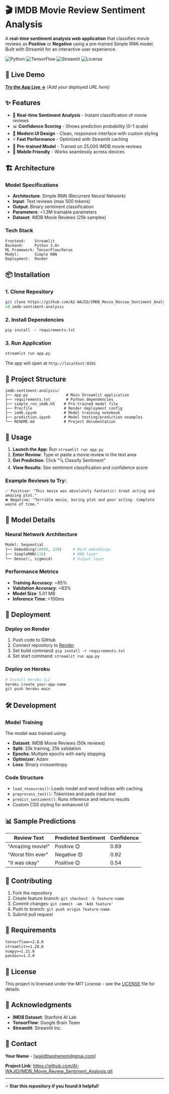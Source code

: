 # 🎬 IMDB Movie Review Sentiment Analysis

A **real-time sentiment analysis web application** that classifies movie reviews as **Positive** or **Negative** using a pre-trained Simple RNN model. Built with Streamlit for an interactive user experience.

![Python](https://img.shields.io/badge/Python-3.8+-blue.svg)
![TensorFlow](https://img.shields.io/badge/TensorFlow-2.x-orange.svg)
![Streamlit](https://img.shields.io/badge/Streamlit-1.x-red.svg)
![License](https://img.shields.io/badge/License-MIT-green.svg)

## 🚀 Live Demo

[**Try the App Live →**](#) *(Add your deployed URL here)*

## ✨ Features

- 🎯 **Real-time Sentiment Analysis** - Instant classification of movie reviews
- 📊 **Confidence Scoring** - Shows prediction probability (0-1 scale)
- 🎨 **Modern UI Design** - Clean, responsive interface with custom styling
- ⚡ **Fast Performance** - Optimized with Streamlit caching
- 🧠 **Pre-trained Model** - Trained on 25,000 IMDB movie reviews
- 📱 **Mobile Friendly** - Works seamlessly across devices

## 🏗️ Architecture

### Model Specifications
- **Architecture**: Simple RNN (Recurrent Neural Network)
- **Input**: Text reviews (max 500 tokens)
- **Output**: Binary sentiment classification
- **Parameters**: ~1.3M trainable parameters
- **Dataset**: IMDB Movie Reviews (25k samples)

### Tech Stack
```
Frontend:    Streamlit
Backend:     Python 3.8+
ML Framework: TensorFlow/Keras
Model:       Simple RNN
Deployment:  Render
```

## 📦 Installation

### 1. Clone Repository
```bash
git clone https://github.com/AI-WAJID/IMDB_Movie_Review_Sentiment_Analysis.git
cd imdb-sentiment-analysis
```

### 2. Install Dependencies
```bash
pip install -r requirements.txt
```

### 3. Run Application
```bash
streamlit run app.py
```

The app will open at `http://localhost:8501`

## 📁 Project Structure

```
imdb-sentiment-analysis/
├── app.py                 # Main Streamlit application
├── requirements.txt       # Python dependencies
├── simple_rnn_imdb.h5    # Pre-trained model file
├── Procfile              # Render deployment config
├── imdb.ipynb            # Model training notebook
├── prediction.ipynb      # Model testing/prediction examples
└── README.md             # Project documentation
```

## 🔧 Usage

1. **Launch the App**: Run `streamlit run app.py`
2. **Enter Review**: Type or paste a movie review in the text area
3. **Get Prediction**: Click "🔍 Classify Sentiment"
4. **View Results**: See sentiment classification and confidence score

### Example Reviews to Try:
```
✅ Positive: "This movie was absolutely fantastic! Great acting and amazing plot."
❌ Negative: "Terrible movie, boring plot and poor acting. Complete waste of time."
```

## 🧠 Model Details

### Neural Network Architecture
```python
Model: Sequential
├── Embedding(10000, 128)     # Word embeddings
├── SimpleRNN(128)            # RNN layer
└── Dense(1, sigmoid)         # Output layer
```

### Performance Metrics
- **Training Accuracy**: ~85%
- **Validation Accuracy**: ~83%
- **Model Size**: 5.01 MB
- **Inference Time**: <100ms

## 🚀 Deployment

### Deploy on Render
1. Push code to GitHub
2. Connect repository to [Render](https://render.com)
3. Set build command: `pip install -r requirements.txt`
4. Set start command: `streamlit run app.py`

### Deploy on Heroku
```bash
# Install Heroku CLI
heroku create your-app-name
git push heroku main
```

## 🛠️ Development

### Model Training
The model was trained using:
- **Dataset**: IMDB Movie Reviews (50k reviews)
- **Split**: 25k training, 25k validation
- **Epochs**: Multiple epochs with early stopping
- **Optimizer**: Adam
- **Loss**: Binary crossentropy

### Code Structure
- `load_resources()`: Loads model and word indices with caching
- `preprocess_text()`: Tokenizes and pads input text
- `predict_sentiment()`: Runs inference and returns results
- Custom CSS styling for enhanced UI

## 📊 Sample Predictions

| Review Text | Predicted Sentiment | Confidence |
|------------|-------------------|------------|
| "Amazing movie!" | Positive 😊 | 0.89 |
| "Worst film ever" | Negative 😞 | 0.92 |
| "It was okay" | Positive 😊 | 0.54 |

## 🤝 Contributing

1. Fork the repository
2. Create feature branch: `git checkout -b feature-name`
3. Commit changes: `git commit -am 'Add feature'`
4. Push to branch: `git push origin feature-name`
5. Submit pull request

## 📝 Requirements

```txt
tensorflow>=2.8.0
streamlit>=1.28.0
numpy>=1.21.0
pandas>=1.3.0
```

## 📄 License

This project is licensed under the MIT License - see the [LICENSE](LICENSE) file for details.

## 🙏 Acknowledgments

- **IMDB Dataset**: Stanford AI Lab
- **TensorFlow**: Google Brain Team
- **Streamlit**: Streamlit Inc.

## 📧 Contact

**Your Name** - [wajidthephenom@gmai.com]

**Project Link**: https://github.com/AI-WAJID/IMDB_Movie_Review_Sentiment_Analysis.git 

---

⭐ **Star this repository if you found it helpful!**